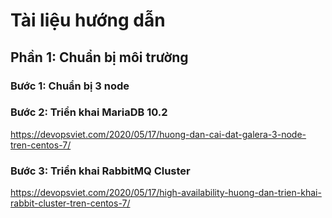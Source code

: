 # Tài liệu hướng dẫn 


## Phần 1: Chuẩn bị môi trường

### Bước 1: Chuẩn bị 3 node

### Bước 2: Triển khai MariaDB 10.2

https://devopsviet.com/2020/05/17/huong-dan-cai-dat-galera-3-node-tren-centos-7/

### Bước 3: Triển khai RabbitMQ Cluster

https://devopsviet.com/2020/05/17/high-availability-huong-dan-trien-khai-rabbit-cluster-tren-centos-7/

